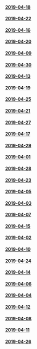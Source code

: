 #### [2019-04-18](2019-04-18)
#### [2019-04-22](2019-04-22)
#### [2019-04-16](2019-04-16)
#### [2019-04-20](2019-04-20)
#### [2019-04-09](2019-04-09)
#### [2019-04-30](2019-04-30)
#### [2019-04-13](2019-04-13)
#### [2019-04-19](2019-04-19)
#### [2019-04-25](2019-04-25)
#### [2019-04-21](2019-04-21)
#### [2019-04-27](2019-04-27)
#### [2019-04-17](2019-04-17)
#### [2019-04-29](2019-04-29)
#### [2019-04-01](2019-04-01)
#### [2019-04-28](2019-04-28)
#### [2019-04-23](2019-04-23)
#### [2019-04-05](2019-04-05)
#### [2019-04-03](2019-04-03)
#### [2019-04-07](2019-04-07)
#### [2019-04-15](2019-04-15)
#### [2019-04-02](2019-04-02)
#### [2019-04-10](2019-04-10)
#### [2019-04-24](2019-04-24)
#### [2019-04-14](2019-04-14)
#### [2019-04-06](2019-04-06)
#### [2019-04-04](2019-04-04)
#### [2019-04-12](2019-04-12)
#### [2019-04-08](2019-04-08)
#### [2019-04-11](2019-04-11)
#### [2019-04-26](2019-04-26)
